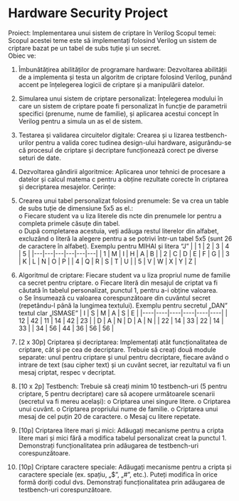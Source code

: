 # Hardware Security Project

Proiect: Implementarea unui sistem de criptare în Verilog 
Scopul temei: Scopul acestei teme este să implementați folosind Verilog un sistem de criptare 
bazat pe un tabel de subs tuție și un secret.  
Obiec ve: 
1. Îmbunătățirea abilităților de programare hardware: Dezvoltarea abilității de a 
implementa și testa un algoritm de criptare folosind Verilog, punând accent pe înțelegerea 
logicii de criptare și a manipulării datelor. 
2. Simularea unui sistem de criptare personalizat: Înțelegerea modului în care un sistem de 
criptare poate fi personalizat în funcție de parametrii specifici (prenume, nume de 
familie), și aplicarea acestui concept în Verilog pentru a simula un as el de sistem. 
3. Testarea și validarea circuitelor digitale: Crearea și u lizarea testbench-urilor pentru a 
valida corec tudinea design-ului hardware, asigurându-se că procesul de criptare și 
decriptare funcționează corect pe diverse seturi de date. 
4. Dezvoltarea gândirii algoritmice: Aplicarea unor tehnici de procesare a datelor și calcul 
matema c pentru a obține rezultate corecte în criptarea și decriptarea mesajelor. 
Cerințe: 
1. Crearea unui tabel personalizat folosind prenumele: Se va crea un table de subs tuție de 
dimensiune 5x5 as el.:  
o Fiecare student va u liza literele dis ncte din prenumele lor pentru a completa 
primele căsuțe din tabel.  
o După completarea acestuia, veți adăuga restul literelor din alfabet, excluzând o 
literă la alegere pentru a se potrivi într-un tabel 5x5 (sunt 26 de caractere în 
alfabet). 
Exemplu pentru MIHAI și litera “J” 
|   | 1 | 2 | 3 | 4 | 5 |
|---|---|---|---|---|---|
| 1 | M | I | H | A | B |
| 2 | C | D | E | F | G |
| 3 | K | L | N | O | P |
| 4 | Q | R | S | T | U |
| 5 | V | W | X | Y | Z |
   
3. Algoritmul de criptare: Fiecare student va u liza propriul nume de familie ca secret 
pentru criptare. 
o Fiecare literă din mesajul de criptat va fi căutată în tabelul personalizat, punctul 1, 
pentru a-i obține valoarea.  
o Se însumează cu valoarea corespunzătoare din cuvântul secret (repetându-l până 
la lungimea textului). 
Exemplu pentru secretul „DAN” textul clar „ISMASE” 
| I  | S  | M  | A  | S  | E  |
|----|----|----|----|----|----|
| 12 | 42 | 11 | 14 | 42 | 23 |
| D  | A  | N  | D  | A  | N  |
| 22 | 14 | 33 | 22 | 14 | 33 |
| 34 | 56 | 44 | 36 | 56 | 56 |

4. [2 x 30p] Criptarea și decriptarea: Implementați atât funcționalitatea de criptare, cât și pe 
cea de decriptare. Trebuie să creați două module separate: unul pentru criptare și unul 
pentru decriptare, fiecare având o intrare de text (sau cipher text) și un cuvânt secret, iar 
rezultatul va fi un mesaj criptat, respec v decriptat. 
5. [10 x 2p] Testbench: Trebuie să creați minim 10 testbench-uri (5 pentru criptare, 5 pentru 
decriptare) care să acopere următoarele scenarii (secretul va fi mereu același): 
o Criptarea unei singure litere. 
o Criptarea unui cuvânt. 
o Criptarea propriului nume de familie. 
o Criptarea unui mesaj de cel puțin 20 de caractere. 
o Mesaj cu litere repetate. 
6. [10p] Criptarea litere mari și mici: Adăugați mecanisme pentru a cripta litere mari și mici 
fără a modifica tabelul personalizat creat la punctul 1. Demonstrați funcționalitatea prin 
adăugarea de testbench-uri corespunzătoare. 
7. [10p] Criptare caractere speciale: Adăugați mecanisme pentru a cripta și caractere 
speciale (ex. spațiu, „$”, „#”, etc.). Puteți modifica în orice formă doriți codul dvs. 
Demonstrați funcționalitatea prin adăugarea de testbench-uri corespunzătoare.
